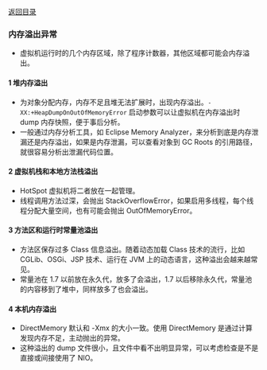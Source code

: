[返回目录](../README.md)

### 内存溢出异常

- 虚拟机运行时的几个内存区域，除了程序计数器，其他区域都可能会内存溢出。

#### 1 堆内存溢出
- 为对象分配内存，内存不足且堆无法扩展时，出现内存溢出。`-XX:+HeapDumpOnOutOfMemoryError` 启动参数可以让虚拟机在内存溢出时 dump 内存快照，便于事后分析。
- 一般通过内存分析工具，如 Eclipse Memory Analyzer，来分析到底是内存泄漏还是内存溢出，如果是内存泄漏，可以查看对象到 GC Roots 的引用路径，就很容易分析出泄漏代码位置。

#### 2 虚拟机栈和本地方法栈溢出
- HotSpot 虚拟机将二者放在一起管理。
- 线程调用方法过深，会抛出 StackOverflowError，如果启用多线程，每个线程分配大量空间，也有可能会抛出 OutOfMemoryError。

#### 3 方法区和运行时常量池溢出
- 方法区保存过多 Class 信息溢出。随着动态加载 Class 技术的流行，比如 CGLib、OSGi、JSP 技术、运行在 JVM 上的动态语言，这种溢出会越来越常见。
- 常量池在 1.7 以前放在永久代，放多了会溢出，1.7 以后移除永久代，常量池的内容移到了堆中，同样放多了也会溢出。

#### 4 本机内存溢出
- DirectMemory 默认和 -Xmx 的大小一致。使用 DirectMemory 是通过计算发现内存不足，主动抛出的异常。
- 这种溢出的 dump 文件很小，且文件中看不出明显异常，可以考虑检查是不是直接或间接使用了 NIO。